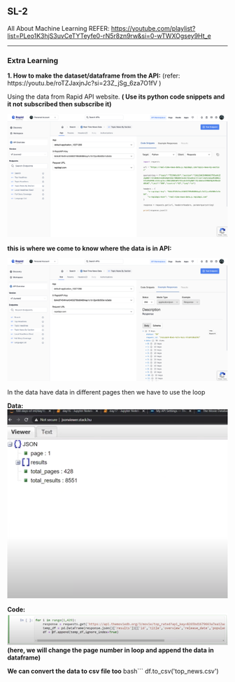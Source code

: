 ## SL-2

All About Machine Learning
REFER: https://youtube.com/playlist?list=PLeo1K3hjS3uvCeTYTeyfe0-rN5r8zn9rw&si=0-wTWXOgsey9Ht_e

<hr>

### Extra Learning 


<p><b> 1. How to make the dataset/dataframe from the API:</b> (refer: https://youtu.be/roTZJaxjnJc?si=23Z_jSg_6za7O1fV ) </p>

<p>Using the data from Rapid API website. <b>( Use its python code snippets and it not subscribed then subscribe it)</b></p>

![img](image/img1.png)

<b>this is where we come to know where the data is in API:</b>

![img](image/img2.png)

In the data have data in different pages then we have to use the loop

<b>Data: ![img](image/img3.png)</b>

<b>Code: ![img](image/img4.png)  (here, we will change the page number in loop and append the data in dataframe)</b>

<b>We can convert the data to csv file too</b>
bash```
    df.to_csv('top_news.csv')
```